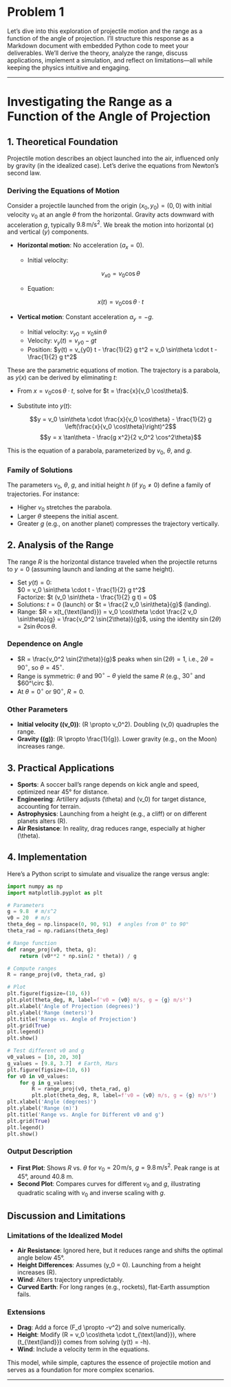 # Problem 1

Let’s dive into this exploration of projectile motion and the range as a function of the angle of projection. I’ll structure this response as a Markdown document with embedded Python code to meet your deliverables. We’ll derive the theory, analyze the range, discuss applications, implement a simulation, and reflect on limitations—all while keeping the physics intuitive and engaging.

---

# Investigating the Range as a Function of the Angle of Projection

## 1. Theoretical Foundation

Projectile motion describes an object launched into the air, influenced only by gravity (in the idealized case). Let’s derive the equations from Newton’s second law.

### Deriving the Equations of Motion

Consider a projectile launched from the origin $(x_0, y_0) = (0, 0)$ with initial velocity $v_0$ at an angle $\theta$ from the horizontal. Gravity acts downward with acceleration $g$, typically $9.8 \, \text{m/s}^2$. We break the motion into horizontal ($x$) and vertical ($y$) components.

- **Horizontal motion**: No acceleration ($a_x = 0$).
  - Initial velocity:
  
   $$v_{x0} = v_0 \cos\theta$$
  
  - Equation: 
  
  $$x(t) = v_0 \cos\theta \cdot t$$

- **Vertical motion**: Constant acceleration $a_y = -g$.
    - Initial velocity: $v_{y0} = v_0 \sin\theta$
    - Velocity: $v_y(t) = v_{y0} - g t$
    - Position: $y(t) = v_{y0} t - \frac{1}{2} g t^2 = v_0 \sin\theta \cdot t - \frac{1}{2} g t^2$

These are the parametric equations of motion. The trajectory is a parabola, as $y(x)$ can be derived by eliminating $t$:

- From $x = v_0 \cos\theta \cdot t$, solve for $t = \frac{x}{v_0 \cos\theta}$.
- Substitute into $y(t)$:  

  $$y = v_0 \sin\theta \cdot \frac{x}{v_0 \cos\theta} - \frac{1}{2} g \left(\frac{x}{v_0 \cos\theta}\right)^2$$ 
  $$y = x \tan\theta - \frac{g x^2}{2 v_0^2 \cos^2\theta}$$

This is the equation of a parabola, parameterized by $v_0$, $\theta$, and $g$.

### Family of Solutions

The parameters $v_0$, $\theta$, $g$, and initial height $h$ (if $y_0 \neq 0$) define a family of trajectories. For instance:
- Higher $v_0$ stretches the parabola.
- Larger $\theta$ steepens the initial ascent.
- Greater $g$ (e.g., on another planet) compresses the trajectory vertically.

## 2. Analysis of the Range

The range $R$ is the horizontal distance traveled when the projectile returns to $y = 0$ (assuming launch and landing at the same height).

- Set $y(t) = 0$:  
  $0 = v_0 \sin\theta \cdot t - \frac{1}{2} g t^2$  
  Factorize: $t (v_0 \sin\theta - \frac{1}{2} g t) = 0$
- Solutions: $t = 0$ (launch) or $t = \frac{2 v_0 \sin\theta}{g}$ (landing).
- Range: $R = x(t_{\text{land}}) = v_0 \cos\theta \cdot \frac{2 v_0 \sin\theta}{g} = \frac{v_0^2 \sin(2\theta)}{g}$, using the identity $\sin(2\theta) = 2 \sin\theta \cos\theta$.

### Dependence on Angle

- $R = \frac{v_0^2 \sin(2\theta)}{g}$ peaks when $\sin(2\theta) = 1$, i.e., $2\theta = 90^\circ$, so $\theta = 45^\circ$.
- Range is symmetric: $\theta$ and $90^\circ - \theta$ yield the same $R$ (e.g., $30^\circ$ and $60^\circ $).
- At $\theta = 0^\circ$ or $90^\circ$, $R = 0$.

### Other Parameters

- **Initial velocity (\(v_0\))**: \(R \propto v_0^2\). Doubling \(v_0\) quadruples the range.
- **Gravity (\(g\))**: \(R \propto \frac{1}{g}\). Lower gravity (e.g., on the Moon) increases range.

## 3. Practical Applications

- **Sports**: A soccer ball’s range depends on kick angle and speed, optimized near 45° for distance.
- **Engineering**: Artillery adjusts \(\theta\) and \(v_0\) for target distance, accounting for terrain.
- **Astrophysics**: Launching from a height (e.g., a cliff) or on different planets alters \(R\).
- **Air Resistance**: In reality, drag reduces range, especially at higher \(\theta\).

## 4. Implementation

Here’s a Python script to simulate and visualize the range versus angle:

```python
import numpy as np
import matplotlib.pyplot as plt

# Parameters
g = 9.8  # m/s^2
v0 = 20  # m/s
theta_deg = np.linspace(0, 90, 91)  # angles from 0° to 90°
theta_rad = np.radians(theta_deg)

# Range function
def range_proj(v0, theta, g):
    return (v0**2 * np.sin(2 * theta)) / g

# Compute ranges
R = range_proj(v0, theta_rad, g)

# Plot
plt.figure(figsize=(10, 6))
plt.plot(theta_deg, R, label=f'v0 = {v0} m/s, g = {g} m/s²')
plt.xlabel('Angle of Projection (degrees)')
plt.ylabel('Range (meters)')
plt.title('Range vs. Angle of Projection')
plt.grid(True)
plt.legend()
plt.show()

# Test different v0 and g
v0_values = [10, 20, 30]
g_values = [9.8, 3.7]  # Earth, Mars
plt.figure(figsize=(10, 6))
for v0 in v0_values:
    for g in g_values:
        R = range_proj(v0, theta_rad, g)
        plt.plot(theta_deg, R, label=f'v0 = {v0} m/s, g = {g} m/s²')
plt.xlabel('Angle (degrees)')
plt.ylabel('Range (m)')
plt.title('Range vs. Angle for Different v0 and g')
plt.grid(True)
plt.legend()
plt.show()
```

### Output Description

- **First Plot**: Shows $R$ vs. $\theta$ for $v_0 = 20 \, \text{m/s}$, $g = 9.8 \, \text{m/s}^2$. Peak range is at 45°, around 40.8 m.
- **Second Plot**: Compares curves for different $v_0$ and $g$, illustrating quadratic scaling with $v_0$ and inverse scaling with $g$.

## Discussion and Limitations

### Limitations of the Idealized Model

- **Air Resistance**: Ignored here, but it reduces range and shifts the optimal angle below 45°.
- **Height Differences**: Assumes \(y_0 = 0\). Launching from a height increases \(R\).
- **Wind**: Alters trajectory unpredictably.
- **Curved Earth**: For long ranges (e.g., rockets), flat-Earth assumption fails.

### Extensions

- **Drag**: Add a force \(F_d \propto -v^2\) and solve numerically.
- **Height**: Modify \(R = v_0 \cos\theta \cdot t_{\text{land}}\), where \(t_{\text{land}}\) comes from solving \(y(t) = -h\).
- **Wind**: Include a velocity term in the equations.

This model, while simple, captures the essence of projectile motion and serves as a foundation for more complex scenarios.

---

